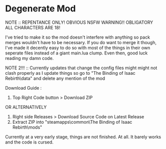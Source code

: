 # Degenerate Mod

NOTE :: REPENTANCE ONLY! OBVIOUS NSFW WARNING!! OBLIGATORY ALL CHARACTERS ARE 18! 

I've tried to make it so the mod doesn't interfere with anything so pack merges wouldn't have to be necessary. If you do want to merge it though, I've made it decently 
easy to do so with most of the things in their own seperate files instead of a giant main.lua clump. Even then, good luck reading my damn code.

NOTE 2!!! ::
Currently updates that change the config files might might not clash properly as I update things so go to "The Binding of Isaac Rebirth\data\" and delete any mention of the mod


Download Guide :
1) Top Right Code button > Download ZIP

OR ALTERNATIVELY

1) Right side Releases > Download Source Code on Latest Release
2) Extract ZIP into "steamapps\common\The Binding of Isaac Rebirth\mods"

Currently at a very early stage, things are not finished. At all. It barely works and the code is cursed.